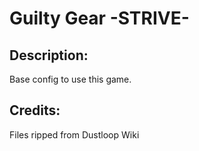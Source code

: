 # Guilty Gear -STRIVE-

## Description: 

Base config to use this game.

## Credits: 

Files ripped from Dustloop Wiki

